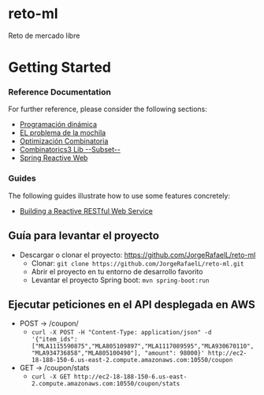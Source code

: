 # reto-ml
Reto de mercado libre

# Getting Started

### Reference Documentation

For further reference, please consider the following sections:

* [Programación dinámica](https://www.wextensible.com/temas/programacion-dinamica)
* [EL problema de la mochila](https://www.wextensible.com/temas/programacion-dinamica/mochila.html)
* [Optimización Combinatoria](https://es.wikipedia.org/wiki/Optimizaci%C3%B3n_combinatoria)
* [Combinatorics3 Lib --Subset--](https://github.com/dpaukov/combinatoricslib3)
* [Spring Reactive Web](https://docs.spring.io/spring-boot/docs/2.7.1/reference/htmlsingle/#web.reactive)

### Guides

The following guides illustrate how to use some features concretely:

* [Building a Reactive RESTful Web Service](https://spring.io/guides/gs/reactive-rest-service/)

## Guía para levantar el proyecto
* Descargar o clonar el proyecto: https://github.com/JorgeRafaelL/reto-ml
  - Clonar: ```git clone https://github.com/JorgeRafaelL/reto-ml.git```
  - Abrir el proyecto en tu entorno de desarrollo favorito
  - Levantar el proyecto Spring boot: ```mvn spring-boot:run```

## Ejecutar peticiones en el API desplegada en AWS
* POST → /coupon/
  - ```curl -X POST -H "Content-Type: application/json" -d '{"item_ids": ["MLA1115590875","MLA805109897","MLA1117089595","MLA930670110","MLA934736858","MLA805100490"], "amount": 98000}' http://ec2-18-188-150-6.us-east-2.compute.amazonaws.com:10550/coupon```
* GET → /coupon/stats
  - ```curl -X GET http://ec2-18-188-150-6.us-east-2.compute.amazonaws.com:10550/coupon/stats```

